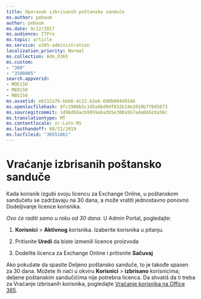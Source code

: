 ```yaml
---
title: Oporavak izbrisanih poštansko sanduče
ms.author: pebaum
author: pebaum
ms.date: 9/12/2017
ms.audience: ITPro
ms.topic: article
ms.service: o365-administration
localization_priority: Normal
ms.collection: Adm_O365
ms.custom:
- "360"
- "3500005"
search.appverid:
- MOE150
- MED150
- MBS150
ms.assetid: e6112a76-bbb6-4c22-b2e6-690b004d92d4
ms.openlocfilehash: 9fc1980b5c1d5a0bd9df032b14e2010b7f0d5873
ms.sourcegitcommit: 1d98db8acb9959aba3b5e308a567ade6b62da56c
ms.translationtype: MT
ms.contentlocale: sr-Latn-RS
ms.lasthandoff: 08/22/2019
ms.locfileid: "36551861"
---
```

# <a name="restore-a-deleted-mailbox"></a>Vraćanje izbrisanih poštansko sanduče

Kada korisnik izgubi svoju licencu za Exchange Online, u poštanskom sandučetu se zadržavaju na 30 dana, a može vratiti jednostavno ponovno Dodeljivanje licence korisnika.
  
 *Ovo će raditi samo u roku od 30 dana.*  U Admin Portal, pogledajte:
  
1. **Korisnici** \> **Aktivnog** korisnika. Izaberite korisnika u pitanju.

2. Pritisnite **Uredi** da biste izmenili licence proizvoda

3. Dodelite licenca za Exchange Online i pritisnite **Sačuvaj**

Ako pokušate da spasite Deljeno poštansko sanduče, to je takođe spasen za 30 dana. Možete ih naći u okviru **Korisnici** \> **izbrisano** korisnicima; deljene poštanskim sandučićima nije potrebna licenca. Da shvatiš da ti treba za Vraćanje izbrisanih korisnika, pogledajte [Vraćanje korisnika na Office 365](https://docs.microsoft.com/office365/admin/add-users/restore-user).
  